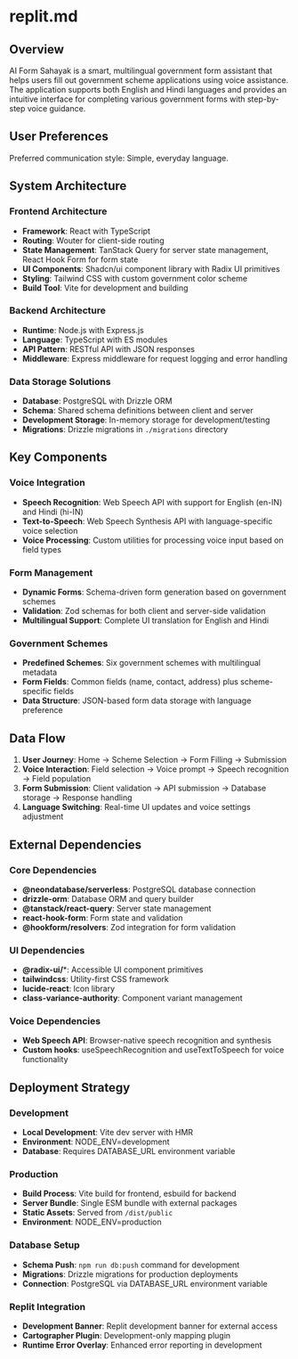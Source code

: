# replit.md

## Overview

AI Form Sahayak is a smart, multilingual government form assistant that helps users fill out government scheme applications using voice assistance. The application supports both English and Hindi languages and provides an intuitive interface for completing various government forms with step-by-step voice guidance.

## User Preferences

Preferred communication style: Simple, everyday language.

## System Architecture

### Frontend Architecture
- **Framework**: React with TypeScript
- **Routing**: Wouter for client-side routing
- **State Management**: TanStack Query for server state management, React Hook Form for form state
- **UI Components**: Shadcn/ui component library with Radix UI primitives
- **Styling**: Tailwind CSS with custom government color scheme
- **Build Tool**: Vite for development and building

### Backend Architecture
- **Runtime**: Node.js with Express.js
- **Language**: TypeScript with ES modules
- **API Pattern**: RESTful API with JSON responses
- **Middleware**: Express middleware for request logging and error handling

### Data Storage Solutions
- **Database**: PostgreSQL with Drizzle ORM
- **Schema**: Shared schema definitions between client and server
- **Development Storage**: In-memory storage for development/testing
- **Migrations**: Drizzle migrations in `./migrations` directory

## Key Components

### Voice Integration
- **Speech Recognition**: Web Speech API with support for English (en-IN) and Hindi (hi-IN)
- **Text-to-Speech**: Web Speech Synthesis API with language-specific voice selection
- **Voice Processing**: Custom utilities for processing voice input based on field types

### Form Management
- **Dynamic Forms**: Schema-driven form generation based on government schemes
- **Validation**: Zod schemas for both client and server-side validation
- **Multilingual Support**: Complete UI translation for English and Hindi

### Government Schemes
- **Predefined Schemes**: Six government schemes with multilingual metadata
- **Form Fields**: Common fields (name, contact, address) plus scheme-specific fields
- **Data Structure**: JSON-based form data storage with language preference

## Data Flow

1. **User Journey**: Home → Scheme Selection → Form Filling → Submission
2. **Voice Interaction**: Field selection → Voice prompt → Speech recognition → Field population
3. **Form Submission**: Client validation → API submission → Database storage → Response handling
4. **Language Switching**: Real-time UI updates and voice settings adjustment

## External Dependencies

### Core Dependencies
- **@neondatabase/serverless**: PostgreSQL database connection
- **drizzle-orm**: Database ORM and query builder
- **@tanstack/react-query**: Server state management
- **react-hook-form**: Form state and validation
- **@hookform/resolvers**: Zod integration for form validation

### UI Dependencies
- **@radix-ui/***: Accessible UI component primitives
- **tailwindcss**: Utility-first CSS framework
- **lucide-react**: Icon library
- **class-variance-authority**: Component variant management

### Voice Dependencies
- **Web Speech API**: Browser-native speech recognition and synthesis
- **Custom hooks**: useSpeechRecognition and useTextToSpeech for voice functionality

## Deployment Strategy

### Development
- **Local Development**: Vite dev server with HMR
- **Environment**: NODE_ENV=development
- **Database**: Requires DATABASE_URL environment variable

### Production
- **Build Process**: Vite build for frontend, esbuild for backend
- **Server Bundle**: Single ESM bundle with external packages
- **Static Assets**: Served from `/dist/public`
- **Environment**: NODE_ENV=production

### Database Setup
- **Schema Push**: `npm run db:push` command for development
- **Migrations**: Drizzle migrations for production deployments
- **Connection**: PostgreSQL via DATABASE_URL environment variable

### Replit Integration
- **Development Banner**: Replit development banner for external access
- **Cartographer Plugin**: Development-only mapping plugin
- **Runtime Error Overlay**: Enhanced error reporting in development